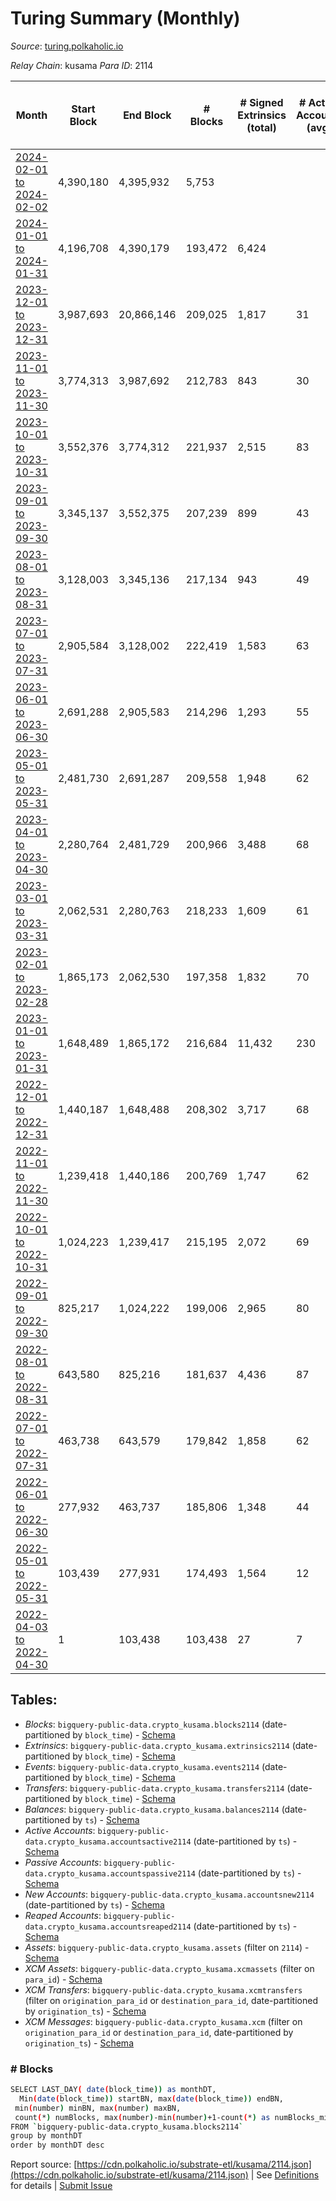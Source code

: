 # Turing Summary (Monthly)

_Source_: [turing.polkaholic.io](https://turing.polkaholic.io)

*Relay Chain*: kusama
*Para ID*: 2114



| Month | Start Block | End Block | # Blocks | # Signed Extrinsics (total) | # Active Accounts (avg) | # Addresses with Balances (max) | Issues |
| ----- | ----------- | --------- | -------- | --------------------------- | ----------------------- | ------------------------------- | ------ |
| [2024-02-01 to 2024-02-02](/kusama/2114-turing/2024-02-29.md) | 4,390,180 | 4,395,932 | 5,753 |  |  | 10,156 | -   |   
| [2024-01-01 to 2024-01-31](/kusama/2114-turing/2024-01-31.md) | 4,196,708 | 4,390,179 | 193,472 | 6,424 |  | 10,154 | -   |   
| [2023-12-01 to 2023-12-31](/kusama/2114-turing/2023-12-31.md) | 3,987,693 | 20,866,146 | 209,025 | 1,817 | 31 | 7,858 | - 16,669,429 (98.76%) |   
| [2023-11-01 to 2023-11-30](/kusama/2114-turing/2023-11-30.md) | 3,774,313 | 3,987,692 | 212,783 | 843 | 30 | 7,815 | - 597 (0.28%) |   
| [2023-10-01 to 2023-10-31](/kusama/2114-turing/2023-10-31.md) | 3,552,376 | 3,774,312 | 221,937 | 2,515 | 83 | 7,775 | -   |   
| [2023-09-01 to 2023-09-30](/kusama/2114-turing/2023-09-30.md) | 3,345,137 | 3,552,375 | 207,239 | 899 | 43 | 7,729 | -   |   
| [2023-08-01 to 2023-08-31](/kusama/2114-turing/2023-08-31.md) | 3,128,003 | 3,345,136 | 217,134 | 943 | 49 | 7,710 | -   |   
| [2023-07-01 to 2023-07-31](/kusama/2114-turing/2023-07-31.md) | 2,905,584 | 3,128,002 | 222,419 | 1,583 | 63 | 7,700 | -   |   
| [2023-06-01 to 2023-06-30](/kusama/2114-turing/2023-06-30.md) | 2,691,288 | 2,905,583 | 214,296 | 1,293 | 55 | 7,678 | -   |   
| [2023-05-01 to 2023-05-31](/kusama/2114-turing/2023-05-31.md) | 2,481,730 | 2,691,287 | 209,558 | 1,948 | 62 | 7,653 | -   |   
| [2023-04-01 to 2023-04-30](/kusama/2114-turing/2023-04-30.md) | 2,280,764 | 2,481,729 | 200,966 | 3,488 | 68 | 7,622 | -   |   
| [2023-03-01 to 2023-03-31](/kusama/2114-turing/2023-03-31.md) | 2,062,531 | 2,280,763 | 218,233 | 1,609 | 61 | 7,606 | -   |   
| [2023-02-01 to 2023-02-28](/kusama/2114-turing/2023-02-28.md) | 1,865,173 | 2,062,530 | 197,358 | 1,832 | 70 | 7,584 | -   |   
| [2023-01-01 to 2023-01-31](/kusama/2114-turing/2023-01-31.md) | 1,648,489 | 1,865,172 | 216,684 | 11,432 | 230 | 7,476 | -   |   
| [2022-12-01 to 2022-12-31](/kusama/2114-turing/2022-12-31.md) | 1,440,187 | 1,648,488 | 208,302 | 3,717 | 68 | 1,716 | -   |   
| [2022-11-01 to 2022-11-30](/kusama/2114-turing/2022-11-30.md) | 1,239,418 | 1,440,186 | 200,769 | 1,747 | 62 | 1,694 | -   |   
| [2022-10-01 to 2022-10-31](/kusama/2114-turing/2022-10-31.md) | 1,024,223 | 1,239,417 | 215,195 | 2,072 | 69 | 1,671 | -   |   
| [2022-09-01 to 2022-09-30](/kusama/2114-turing/2022-09-30.md) | 825,217 | 1,024,222 | 199,006 | 2,965 | 80 | 1,640 | -   |   
| [2022-08-01 to 2022-08-31](/kusama/2114-turing/2022-08-31.md) | 643,580 | 825,216 | 181,637 | 4,436 | 87 | 1,563 | -   |   
| [2022-07-01 to 2022-07-31](/kusama/2114-turing/2022-07-31.md) | 463,738 | 643,579 | 179,842 | 1,858 | 62 | 1,515 | -   |   
| [2022-06-01 to 2022-06-30](/kusama/2114-turing/2022-06-30.md) | 277,932 | 463,737 | 185,806 | 1,348 | 44 | 1,470 | -   |   
| [2022-05-01 to 2022-05-31](/kusama/2114-turing/2022-05-31.md) | 103,439 | 277,931 | 174,493 | 1,564 | 12 | 1,435 | -   |   
| [2022-04-03 to 2022-04-30](/kusama/2114-turing/2022-04-30.md) | 1 | 103,438 | 103,438 | 27 | 7 | 20 | -   |   

## Tables:

* _Blocks_: `bigquery-public-data.crypto_kusama.blocks2114` (date-partitioned by `block_time`) - [Schema](/schema/balances.json)
* _Extrinsics_: `bigquery-public-data.crypto_kusama.extrinsics2114` (date-partitioned by `block_time`) - [Schema](/schema/extrinsics.json)
* _Events_: `bigquery-public-data.crypto_kusama.events2114` (date-partitioned by `block_time`) - [Schema](/schema/events.json)
* _Transfers_: `bigquery-public-data.crypto_kusama.transfers2114` (date-partitioned by `block_time`) - [Schema](/schema/transfers.json)
* _Balances_: `bigquery-public-data.crypto_kusama.balances2114` (date-partitioned by `ts`) - [Schema](/schema/balances.json)
* _Active Accounts_: `bigquery-public-data.crypto_kusama.accountsactive2114` (date-partitioned by `ts`) - [Schema](/schema/accountsactive.json)
* _Passive Accounts_: `bigquery-public-data.crypto_kusama.accountspassive2114` (date-partitioned by `ts`) - [Schema](/schema/accountspassive.json)
* _New Accounts_: `bigquery-public-data.crypto_kusama.accountsnew2114` (date-partitioned by `ts`) - [Schema](/schema/accountsnew.json)
* _Reaped Accounts_: `bigquery-public-data.crypto_kusama.accountsreaped2114` (date-partitioned by `ts`) - [Schema](/schema/accountsreaped.json)
* _Assets_: `bigquery-public-data.crypto_kusama.assets` (filter on `2114`) - [Schema](/schema/assets.json)
* _XCM Assets_: `bigquery-public-data.crypto_kusama.xcmassets` (filter on `para_id`) - [Schema](/schema/xcmassets.json)
* _XCM Transfers_: `bigquery-public-data.crypto_kusama.xcmtransfers` (filter on `origination_para_id` or `destination_para_id`, date-partitioned by `origination_ts`) - [Schema](/schema/xcmtransfers.json)
* _XCM Messages_: `bigquery-public-data.crypto_kusama.xcm` (filter on `origination_para_id` or `destination_para_id`, date-partitioned by `origination_ts`) - [Schema](/schema/xcm.json)

### # Blocks
```bash
SELECT LAST_DAY( date(block_time)) as monthDT,
  Min(date(block_time)) startBN, max(date(block_time)) endBN, 
 min(number) minBN, max(number) maxBN, 
 count(*) numBlocks, max(number)-min(number)+1-count(*) as numBlocks_missing 
FROM `bigquery-public-data.crypto_kusama.blocks2114` 
group by monthDT 
order by monthDT desc
```


Report source: [https://cdn.polkaholic.io/substrate-etl/kusama/2114.json](https://cdn.polkaholic.io/substrate-etl/kusama/2114.json) | See [Definitions](/DEFINITIONS.md) for details | [Submit Issue](https://github.com/colorfulnotion/substrate-etl/issues)
